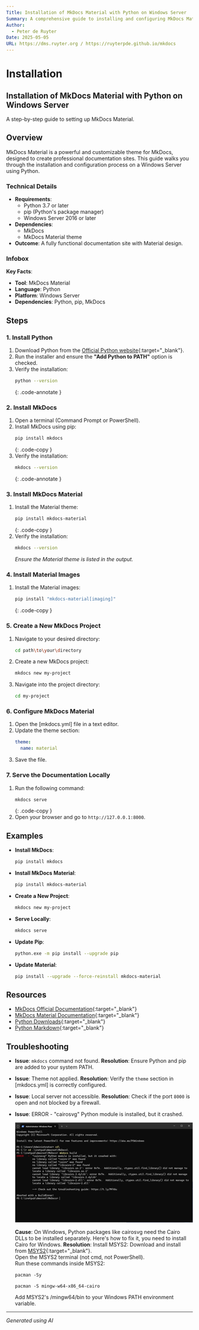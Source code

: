 ```yaml
---
Title: Installation of MkDocs Material with Python on Windows Server
Summary: A comprehensive guide to installing and configuring MkDocs Material on a Windows Server environment using Python.
Author:
  - Peter de Ruyter
Date: 2025-05-05
URL: https://dms.ruyter.org / https://ruyterpde.github.io/mkdocs
---
```


# Installation

## Installation of MkDocs Material with Python on Windows Server
   A step-by-step guide to setting up MkDocs Material.

## Overview
   MkDocs Material is a powerful and customizable theme for MkDocs, designed to create professional documentation sites. This guide walks you through the installation and configuration process on a Windows Server using Python.

### Technical Details
   - **Requirements**:
     - Python 3.7 or later
     - pip (Python's package manager)
     - Windows Server 2016 or later
   - **Dependencies**:
     - MkDocs
     - MkDocs Material theme
   - **Outcome**: A fully functional documentation site with Material design.

### Infobox
   **Key Facts**:
   - **Tool**: MkDocs Material
   - **Language**: Python
   - **Platform**: Windows Server
   - **Dependencies**: Python, pip, MkDocs

## Steps

### 1. Install Python
   1. Download Python from the [Official Python website](https://www.python.org/downloads/){:target="_blank"}.
   2. Run the installer and ensure the **"Add Python to PATH"** option is checked.
   3. Verify the installation:
      ```bash
      python --version
      ```
      {: .code-annotate }

### 2. Install MkDocs
   1. Open a terminal (Command Prompt or PowerShell).
   2. Install MkDocs using pip:
      ```bash
      pip install mkdocs
      ```
      {: .code-copy }
   3. Verify the installation:
      ```bash
      mkdocs --version
      ```
      {: .code-annotate }

### 3. Install MkDocs Material
   1. Install the Material theme:
      ```bash
      pip install mkdocs-material
      ```
      {: .code-copy }
   2. Verify the installation:
      ```bash
      mkdocs --version
      ```
      *Ensure the Material theme is listed in the output.*

### 4. Install Material Images
   1. Install the Material images:
      ```bash
      pip install "mkdocs-material[imaging]"
      ```
      {: .code-copy }

### 5. Create a New MkDocs Project
   1. Navigate to your desired directory:
      ```bash
      cd path\to\your\directory
      ```
   2. Create a new MkDocs project:
      ```bash
      mkdocs new my-project
      ```
   3. Navigate into the project directory:
      ```bash
      cd my-project
      ```

### 6. Configure MkDocs Material
   1. Open the [mkdocs.yml] file in a text editor.
   2. Update the theme section:
      ```yaml
      theme:
        name: material
      ```
   3. Save the file.

### 7. Serve the Documentation Locally
   1. Run the following command:
      ```bash
      mkdocs serve
      ```
      {: .code-copy }
   2. Open your browser and go to `http://127.0.0.1:8000`.

## Examples
   - **Install MkDocs**:
     ```bash
     pip install mkdocs
     ```
   - **Install MkDocs Material**:
     ```bash
     pip install mkdocs-material
     ```
   - **Create a New Project**:
     ```bash
     mkdocs new my-project
     ```
   - **Serve Locally**:
     ```bash
     mkdocs serve
     ```
   - **Update Pip**:
     ```bash
     python.exe -m pip install --upgrade pip
     ```
   - **Update Material**:
     ```bash
     pip install --upgrade --force-reinstall mkdocs-material
     ```


## Resources
   - [MkDocs Official Documentation](https://www.mkdocs.org/){:target="_blank"}
   - [MkDocs Material Documentation](https://squidfunk.github.io/mkdocs-material/){:target="_blank"}
   - [Python Downloads](https://www.python.org/downloads/){:target="_blank"}
   - [Python Markdown](https://python-markdown.github.io/){:target="_blank"}

## Troubleshooting
   - **Issue**: `mkdocs` command not found.
     **Resolution**: Ensure Python and pip are added to your system PATH.
   - **Issue**: Theme not applied.
     **Resolution**: Verify the `theme` section in [mkdocs.yml] is correctly configured.
   - **Issue**: Local server not accessible.
     **Resolution**: Check if the port `8000` is open and not blocked by a firewall.
   - **Issue**: ERROR   -  "cairosvg" Python module is installed, but it crashed.  

     ![cairo](../../assets/images/cairo_error.png)  
     
     **Cause**: On Windows, Python packages like cairosvg need the Cairo DLLs to be installed separately. Here's how to fix it, you need to install Cairo for Windows.
     **Resolution**: Install MSYS2: Download and install from [MSYS2](https://www.msys2.org/){:target="_blank"}.  
     Open the MSYS2 terminal (not cmd, not PowerShell).  
     Run these commands inside MSYS2:

     ``` title="In MSYS2 Terminal" linenums="1"
     pacman -Sy
     ```

     ``` title="In MSYS2 Terminal" linenums="1"
     pacman -S mingw-w64-x86_64-cairo
     ```
     Add MSYS2's /mingw64/bin to your Windows PATH environment variable.
     
---

*Generated using AI*